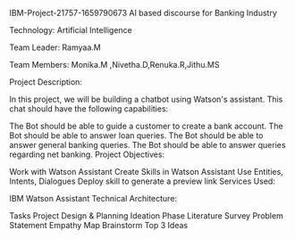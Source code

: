 IBM-Project-21757-1659790673
AI based discourse for Banking Industry

Technology: Artificial Intelligence

Team Leader: Ramyaa.M

Team Members: Monika.M ,Nivetha.D,Renuka.R,Jithu.MS

Project Description:

In this project, we will be building a chatbot using Watson's assistant. This chat should have the following capabilities:

The Bot should be able to guide a customer to create a bank account.
The Bot should be able to answer loan queries.
The Bot should be able to answer general banking queries.
The Bot should be able to answer queries regarding net banking.
Project Objectives:

Work with Watson Assistant
Create Skills in Watson Assistant
Use Entities, Intents, Dialogues
Deploy skill to generate a preview link
Services Used:

IBM Watson Assistant
Technical Architecture:


Tasks
Project Design & Planning
Ideation Phase
 Literature Survey
 Problem Statement
 Empathy Map
 Brainstorm
 Top 3 Ideas
